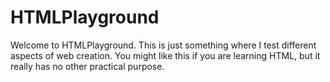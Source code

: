 # HTMLPlayground
Welcome to HTMLPlayground.
This is just something where I test different aspects of web creation.
You might like this if you are learning HTML, but it really has no other practical purpose.
